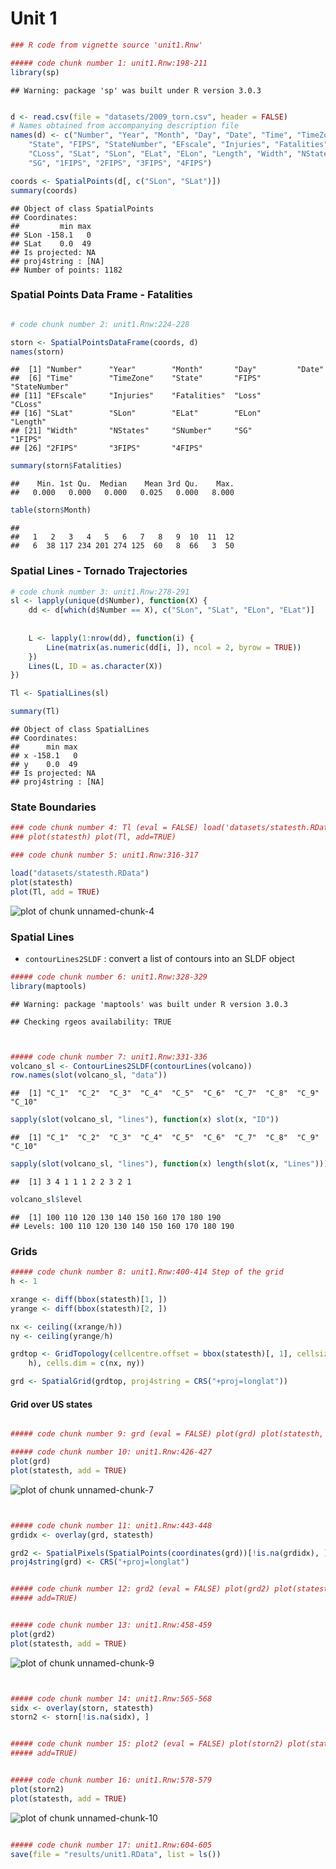 Unit 1
========================================================



```r
### R code from vignette source 'unit1.Rnw'

##### code chunk number 1: unit1.Rnw:198-211
library(sp)
```

```
## Warning: package 'sp' was built under R version 3.0.3
```

```r

d <- read.csv(file = "datasets/2009_torn.csv", header = FALSE)
# Names obtained from accompanying description file
names(d) <- c("Number", "Year", "Month", "Day", "Date", "Time", "TimeZone", 
    "State", "FIPS", "StateNumber", "EFscale", "Injuries", "Fatalities", "Loss", 
    "CLoss", "SLat", "SLon", "ELat", "ELon", "Length", "Width", "NStates", "SNumber", 
    "SG", "1FIPS", "2FIPS", "3FIPS", "4FIPS")

coords <- SpatialPoints(d[, c("SLon", "SLat")])
summary(coords)
```

```
## Object of class SpatialPoints
## Coordinates:
##         min max
## SLon -158.1   0
## SLat    0.0  49
## Is projected: NA 
## proj4string : [NA]
## Number of points: 1182
```


### Spatial Points Data Frame - Fatalities

```r

# code chunk number 2: unit1.Rnw:224-228

storn <- SpatialPointsDataFrame(coords, d)
names(storn)
```

```
##  [1] "Number"      "Year"        "Month"       "Day"         "Date"       
##  [6] "Time"        "TimeZone"    "State"       "FIPS"        "StateNumber"
## [11] "EFscale"     "Injuries"    "Fatalities"  "Loss"        "CLoss"      
## [16] "SLat"        "SLon"        "ELat"        "ELon"        "Length"     
## [21] "Width"       "NStates"     "SNumber"     "SG"          "1FIPS"      
## [26] "2FIPS"       "3FIPS"       "4FIPS"
```

```r
summary(storn$Fatalities)
```

```
##    Min. 1st Qu.  Median    Mean 3rd Qu.    Max. 
##   0.000   0.000   0.000   0.025   0.000   8.000
```

```r
table(storn$Month)
```

```
## 
##   1   2   3   4   5   6   7   8   9  10  11  12 
##   6  38 117 234 201 274 125  60   8  66   3  50
```


### Spatial Lines - Tornado Trajectories

```r
# code chunk number 3: unit1.Rnw:278-291
sl <- lapply(unique(d$Number), function(X) {
    dd <- d[which(d$Number == X), c("SLon", "SLat", "ELon", "ELat")]
    
    
    L <- lapply(1:nrow(dd), function(i) {
        Line(matrix(as.numeric(dd[i, ]), ncol = 2, byrow = TRUE))
    })
    Lines(L, ID = as.character(X))
})

Tl <- SpatialLines(sl)

summary(Tl)
```

```
## Object of class SpatialLines
## Coordinates:
##      min max
## x -158.1   0
## y    0.0  49
## Is projected: NA 
## proj4string : [NA]
```

### State Boundaries

```r
### code chunk number 4: Tl (eval = FALSE) load('datasets/statesth.RData')
### plot(statesth) plot(Tl, add=TRUE)

### code chunk number 5: unit1.Rnw:316-317

load("datasets/statesth.RData")
plot(statesth)
plot(Tl, add = TRUE)
```

![plot of chunk unnamed-chunk-4](figure/unnamed-chunk-4.png) 

### Spatial Lines
- `contourLines2SLDF` : convert a list of contours into an SLDF object

```r
##### code chunk number 6: unit1.Rnw:328-329
library(maptools)
```

```
## Warning: package 'maptools' was built under R version 3.0.3
```

```
## Checking rgeos availability: TRUE
```

```r


##### code chunk number 7: unit1.Rnw:331-336
volcano_sl <- ContourLines2SLDF(contourLines(volcano))
row.names(slot(volcano_sl, "data"))
```

```
##  [1] "C_1"  "C_2"  "C_3"  "C_4"  "C_5"  "C_6"  "C_7"  "C_8"  "C_9"  "C_10"
```

```r
sapply(slot(volcano_sl, "lines"), function(x) slot(x, "ID"))
```

```
##  [1] "C_1"  "C_2"  "C_3"  "C_4"  "C_5"  "C_6"  "C_7"  "C_8"  "C_9"  "C_10"
```

```r
sapply(slot(volcano_sl, "lines"), function(x) length(slot(x, "Lines")))
```

```
##  [1] 3 4 1 1 1 2 2 3 2 1
```

```r
volcano_sl$level
```

```
##  [1] 100 110 120 130 140 150 160 170 180 190
## Levels: 100 110 120 130 140 150 160 170 180 190
```

### Grids

```r
##### code chunk number 8: unit1.Rnw:400-414 Step of the grid
h <- 1

xrange <- diff(bbox(statesth)[1, ])
yrange <- diff(bbox(statesth)[2, ])

nx <- ceiling((xrange/h))
ny <- ceiling(yrange/h)

grdtop <- GridTopology(cellcentre.offset = bbox(statesth)[, 1], cellsize = c(h, 
    h), cells.dim = c(nx, ny))

grd <- SpatialGrid(grdtop, proj4string = CRS("+proj=longlat"))

```

#### Grid over US states

```r

##### code chunk number 9: grd (eval = FALSE) plot(grd) plot(statesth, add=TRUE)

##### code chunk number 10: unit1.Rnw:426-427
plot(grd)
plot(statesth, add = TRUE)
```

![plot of chunk unnamed-chunk-7](figure/unnamed-chunk-7.png) 

```r


##### code chunk number 11: unit1.Rnw:443-448
grdidx <- overlay(grd, statesth)

grd2 <- SpatialPixels(SpatialPoints(coordinates(grd))[!is.na(grdidx), ])
proj4string(grd) <- CRS("+proj=longlat")
```



```r

##### code chunk number 12: grd2 (eval = FALSE) plot(grd2) plot(statesth,
##### add=TRUE)

```



```r

##### code chunk number 13: unit1.Rnw:458-459
plot(grd2)
plot(statesth, add = TRUE)
```

![plot of chunk unnamed-chunk-9](figure/unnamed-chunk-9.png) 

```r


##### code chunk number 14: unit1.Rnw:565-568
sidx <- overlay(storn, statesth)
storn2 <- storn[!is.na(sidx), ]
```



```r

##### code chunk number 15: plot2 (eval = FALSE) plot(storn2) plot(statesth,
##### add=TRUE)


##### code chunk number 16: unit1.Rnw:578-579
plot(storn2)
plot(statesth, add = TRUE)
```

![plot of chunk unnamed-chunk-10](figure/unnamed-chunk-10.png) 



```r

##### code chunk number 17: unit1.Rnw:604-605
save(file = "results/unit1.RData", list = ls())

```


